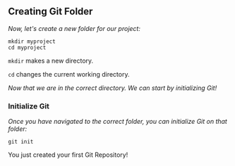 
## Creating Git Folder

*Now, let's create a new folder for our project:*

    mkdir myproject
    cd myproject

`mkdir` makes a new directory.

`cd` changes the current working directory.

*Now that we are in the correct directory. We can start by initializing Git!*

### Initialize Git

*Once you have navigated to the correct folder, you can initialize Git on that folder:*

    git init

You just created your first Git Repository!